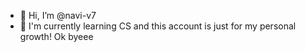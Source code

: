 - 👋 Hi, I’m @navi-v7
- 👀 I'm currently learning CS and this account is just for my personal growth! Ok byeee


<!---
navi-v7/navi-v7 is a ✨ special ✨ repository because its `README.md` (this file) appears on your GitHub profile.
You can click the Preview link to take a look at your changes.
--->
